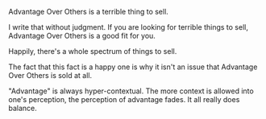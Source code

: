 Advantage Over Others is a terrible thing to sell.

I write that without judgment. If you are looking for terrible things to sell, Advantage Over Others is a good fit for you.

Happily, there's a whole spectrum of things to sell.

The fact that this fact is a happy one is why it isn't an issue that Advantage Over Others is sold at all.

"Advantage" is always hyper-contextual. The more context is allowed into one's perception, the perception of advantage fades. It all really does balance.
